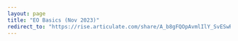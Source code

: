 ```yaml
---
layout: page
title: "EO Basics (Nov 2023)"
redirect_to: "https://rise.articulate.com/share/A_b8gFQOpAvmlIlY_SvESwR4trtBO3d9"
---
```



